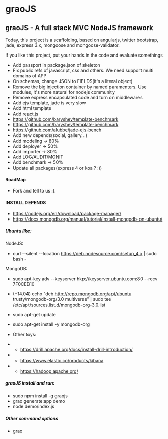 graoJS
======

graoJS - A full stack MVC NodeJS framework
------------------------------------------

Today, this project is a scaffolding, based on angularjs, twitter bootstrap, jade, express 3.x, mongoose and mongoose-validator.

If you like this project, put your hands in the code and evaluate somethings

- Add passport in package.json of skeleton
- Fix public refs of javascript, css and others. We need support multi domains of APP
-	On schemas, change JSON to FIELDS(it's a literal object)
-	Remove the big injection container by named paramenters. Use modules, it's more natural for nodejs community
-	Remove express encapsulated code and turn on middlewares
-	Add ejs template, jade is very slow
- Add html template
- Add react.js
- https://github.com/baryshev/template-benchmark
- https://github.com/baryshev/template-benchmark
- https://github.com/alubbe/jade-ejs-bench
- Add new depends(social, gallery...)
- Add modeling -> 80%
- Add deployer -> 50%
- Add importer -> 80%
- Add LOG/AUDIT/MONIT
- Add benchmark -> 50%
-	Update all packages(express 4 or koa ? :))

#### RoadMap
-	Fork and tell to us :).

#### INSTALL DEPENDS
- https://nodejs.org/en/download/package-manager/
- https://docs.mongodb.org/manual/tutorial/install-mongodb-on-ubuntu/

##### Ubuntu like:
NodeJS:
- curl --silent --location https://deb.nodesource.com/setup_4.x | sudo bash -

MongoDB:
- sudo apt-key adv --keyserver hkp://keyserver.ubuntu.com:80 --recv 7F0CEB10
- (+14.04) echo "deb http://repo.mongodb.org/apt/ubuntu trusty/mongodb-org/3.0 multiverse" | sudo tee /etc/apt/sources.list.d/mongodb-org-3.0.list 
- sudo apt-get update
- sudo apt-get install -y mongodb-org

- Other toys:
- - https://drill.apache.org/docs/install-drill-introduction/
- - https://www.elastic.co/products/kibana
- - https://hadoop.apache.org/

##### graoJS install and run:
-	sudo npm install -g graojs
-	grao generate:app demo
-	node demo/index.js 

##### Other command options
-	grao
